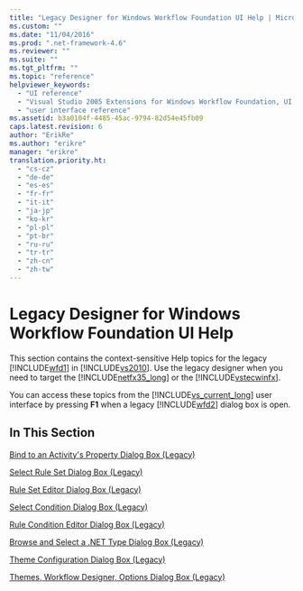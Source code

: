 ```yaml
---
title: "Legacy Designer for Windows Workflow Foundation UI Help | Microsoft Docs"
ms.custom: ""
ms.date: "11/04/2016"
ms.prod: ".net-framework-4.6"
ms.reviewer: ""
ms.suite: ""
ms.tgt_pltfrm: ""
ms.topic: "reference"
helpviewer_keywords: 
  - "UI reference"
  - "Visual Studio 2005 Extensions for Windows Workflow Foundation, UI reference"
  - "user interface reference"
ms.assetid: b3a0104f-4485-45ac-9794-82d54e45fb09
caps.latest.revision: 6
author: "ErikRe"
ms.author: "erikre"
manager: "erikre"
translation.priority.ht: 
  - "cs-cz"
  - "de-de"
  - "es-es"
  - "fr-fr"
  - "it-it"
  - "ja-jp"
  - "ko-kr"
  - "pl-pl"
  - "pt-br"
  - "ru-ru"
  - "tr-tr"
  - "zh-cn"
  - "zh-tw"
---
```

# Legacy Designer for Windows Workflow Foundation UI Help
This section contains the context-sensitive Help topics for the legacy [!INCLUDE[wfd1](../workflow-designer/includes/wfd1_md.md)] in [!INCLUDE[vs2010](../misc/includes/vs2010_md.md)]. Use the legacy designer when you need to target the [!INCLUDE[netfx35_long](../workflow-designer/includes/netfx35_long_md.md)] or the [!INCLUDE[vstecwinfx](../workflow-designer/includes/vstecwinfx_md.md)].  
  
 You can access these topics from the [!INCLUDE[vs_current_long](../misc/includes/vs_current_long_md.md)] user interface by pressing **F1** when a legacy [!INCLUDE[wfd2](../workflow-designer/includes/wfd2_md.md)] dialog box is open.  
  
## In This Section  
 [Bind to an Activity's Property Dialog Box (Legacy)](../workflow-designer/bind-to-an-activity-s-property-dialog-box-legacy.md)  
  
 [Select Rule Set Dialog Box (Legacy)](../workflow-designer/select-rule-set-dialog-box-legacy.md)  
  
 [Rule Set Editor Dialog Box (Legacy)](../workflow-designer/rule-set-editor-dialog-box-legacy.md)  
  
 [Select Condition Dialog Box (Legacy)](../workflow-designer/select-condition-dialog-box-legacy.md)  
  
 [Rule Condition Editor Dialog Box (Legacy)](../workflow-designer/rule-condition-editor-dialog-box-legacy.md)  
  
 [Browse and Select a .NET Type Dialog Box (Legacy)](../workflow-designer/browse-and-select-a-dotnet-type-dialog-box-legacy.md)  
  
 [Theme Configuration Dialog Box (Legacy)](../workflow-designer/theme-configuration-dialog-box-legacy.md)  
  
 [Themes, Workflow Designer, Options Dialog Box (Legacy)](../workflow-designer/themes-workflow-designer-options-dialog-box-legacy.md)